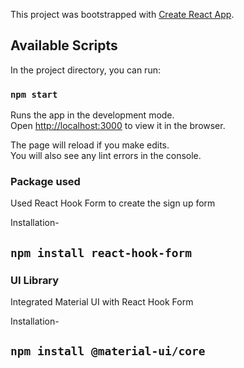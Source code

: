 This project was bootstrapped with [Create React App](https://github.com/facebook/create-react-app).

## Available Scripts

In the project directory, you can run:

### `npm start`

Runs the app in the development mode.<br />
Open [http://localhost:3000](http://localhost:3000) to view it in the browser.

The page will reload if you make edits.<br />
You will also see any lint errors in the console.

### Package used

Used React Hook Form to create the sign up form

Installation-

## `npm install react-hook-form`


### UI Library

Integrated Material UI with React Hook Form

Installation-

## `npm install @material-ui/core`